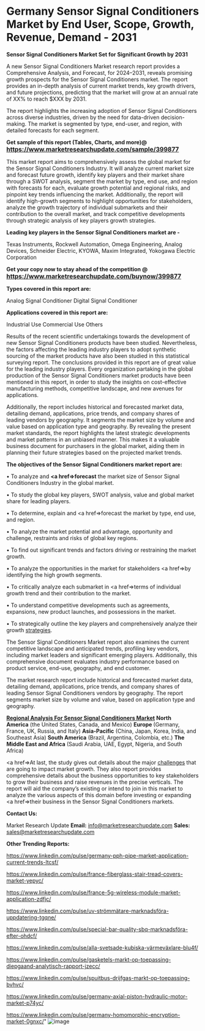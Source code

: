 # Germany Sensor Signal Conditioners Market by End User, Scope, Growth, Revenue, Demand - 2031

<strong>Sensor Signal Conditioners Market Set for Significant Growth by 2031</strong>

A new Sensor Signal Conditioners Market research report provides a Comprehensive Analysis, and Forecast, for 2024–2031, reveals promising growth prospects for the Sensor Signal Conditioners market. The report provides an in-depth analysis of current market trends, key growth drivers, and future projections, predicting that the market will grow at an annual rate of XX% to reach $XXX by 2031.

The report highlights the increasing adoption of Sensor Signal Conditioners across diverse industries, driven by the need for data-driven decision-making. The market is segmented by type, end-user, and region, with detailed forecasts for each segment.

<strong>Get sample of this report (Tables, Charts, and more)@ <a href=https://www.marketresearchupdate.com/sample/399877><font size=3 color=#0000ff>https://www.marketresearchupdate.com/sample/399877</font></a></strong>

This market report aims to comprehensively assess the global market for the Sensor Signal Conditioners Industry. It will analyze current market size and forecast future growth, identify key players and their market share through a SWOT analysis, segment the market by type, end use, and region with forecasts for each, evaluate growth potential and regional risks, and pinpoint key trends influencing the market. Additionally, the report will identify high-growth segments to highlight opportunities for stakeholders, analyze the growth trajectory of individual submarkets and their contribution to the overall market, and track competitive developments through strategic analysis of key players growth strategies.

<strong>Leading key players in the Sensor Signal Conditioners market are -</strong>

Texas Instruments, Rockwell Automation, Omega Engineering, Analog Devices, Schneider Electric, KYOWA, Maxim Integrated, Yokogawa Electric Corporation

<strong>Get your copy now to stay ahead of the competition @ <a href=https://www.marketresearchupdate.com/buynow/399877><font size=3 color=#0000ff>https://www.marketresearchupdate.com/buynow/399877</font></a></strong>

<strong>Types covered in this report are:</strong>

Analog Signal Conditioner
Digital Signal Conditioner

<strong>Applications covered in this report are:</strong>

Industrial Use
Commercial Use
Others

Results of the recent scientific undertakings towards the development of new Sensor Signal Conditioners products have been studied. Nevertheless, the factors affecting the leading industry players to adopt synthetic sourcing of the market products have also been studied in this statistical surveying report. The conclusions provided in this report are of great value for the leading industry players. Every organization partaking in the global production of the Sensor Signal Conditioners market products have been mentioned in this report, in order to study the insights on cost-effective manufacturing methods, competitive landscape, and new avenues for applications.

Additionally, the report includes historical and forecasted market data, detailing demand, applications, price trends, and company shares of leading vendors by geography. It segments the market size by volume and value based on application type and geography. By revealing the present market standards, the report highlights the latest strategic developments and market patterns in an unbiased manner. This makes it a valuable business document for purchasers in the global market, aiding them in planning their future strategies based on the projected market trends.

<strong>The objectives of the Sensor Signal Conditioners market report are:</strong>

• To analyze and <strong><a href=><strong>forecast</strong></a></strong> the market size of Sensor Signal Conditioners Industry in the global market.

• To study the global key players, SWOT analysis, value and global market share for leading players.

• To determine, explain and <a href=>forecast</a> the market by type, end use, and region.

• To analyze the market potential and advantage, opportunity and challenge, restraints and risks of global key regions.

• To find out significant trends and factors driving or restraining the market growth.

• To analyze the opportunities in the market for stakeholders <a href=>by</a> identifying the high growth segments.

• To critically analyze each submarket in <a href=>terms</a> of individual growth trend and their contribution to the market.

• To understand competitive developments such as agreements, expansions, new product launches, and possessions in the market.

• To strategically outline the key players and comprehensively analyze their growth <a href=ASDF881288>strategies</a>.

The Sensor Signal Conditioners Market report also examines the current competitive landscape and anticipated trends, profiling key vendors, including market leaders and significant emerging players. Additionally, this comprehensive document evaluates industry performance based on product service, end-use, geography, and end customer.

The market research report include historical and forecasted market data, detailing demand, applications, price trends, and company shares of leading Sensor Signal Conditioners vendors by geography. The report segments market size by volume and value, based on application type and geography.

<strong><u><b>Regional Analysis For Sensor Signal Conditioners Market</b></u></strong>
<strong><b>North America</b></strong> (the United States, Canada, and Mexico)
<strong><b>Europe </b></strong>(Germany, France, UK, Russia, and Italy)
<strong><b>Asia-Pacific</b></strong> (China, Japan, Korea, India, and Southeast Asia)
<strong><b>South America</b></strong> (Brazil, Argentina, Colombia, etc.)
<strong><b>The Middle East and Africa</b></strong> (Saudi Arabia, UAE, Egypt, Nigeria, and South Africa)

<a href=>At last,</a> the study gives out details about the major <a href=ASDF991299>challenges</a> that are going to impact market growth. They also report provides comprehensive details about the business opportunities to key stakeholders to grow their business and raise revenues in the precise verticals. The report will aid the company’s existing or intend to join in this market to analyze the various aspects of this domain before investing or expanding <a href=>their</a> business in the Sensor Signal Conditioners markets.

<strong>Contact Us:</strong>

Market Research Update
<strong>Email:</strong> info@marketresearchupdate.com
<strong>Sales:</strong> sales@marketresearchupdate.com

<strong>Other Trending Reports:</strong>

<a href=https://www.linkedin.com/pulse/germany-pph-pipe-market-application-current-trends-ltcsf/>https://www.linkedin.com/pulse/germany-pph-pipe-market-application-current-trends-ltcsf/</a>

<a href=https://www.linkedin.com/pulse/france-fiberglass-stair-tread-covers-market-yepyc/>https://www.linkedin.com/pulse/france-fiberglass-stair-tread-covers-market-yepyc/</a>

<a href=https://www.linkedin.com/pulse/france-5g-wireless-module-market-application-zdfjc/>https://www.linkedin.com/pulse/france-5g-wireless-module-market-application-zdfjc/</a>

<a href=https://www.linkedin.com/pulse/uv-strömmätare-marknadsföra-uppdatering-tgqne/>https://www.linkedin.com/pulse/uv-strömmätare-marknadsföra-uppdatering-tgqne/</a>

<a href=https://www.linkedin.com/pulse/special-bar-quality-sbq-marknadsföra-efter-ohdcf/>https://www.linkedin.com/pulse/special-bar-quality-sbq-marknadsföra-efter-ohdcf/</a>

<a href=https://www.linkedin.com/pulse/alla-svetsade-kubiska-värmeväxlare-blu4f/>https://www.linkedin.com/pulse/alla-svetsade-kubiska-värmeväxlare-blu4f/</a>

<a href=https://www.linkedin.com/pulse/gasketels-markt-op-toepassing-diepgaand-analytisch-rapport-jzecc/>https://www.linkedin.com/pulse/gasketels-markt-op-toepassing-diepgaand-analytisch-rapport-jzecc/</a>

<a href=https://www.linkedin.com/pulse/spuitbus-drijfgas-markt-op-toepassing-bvhvc/>https://www.linkedin.com/pulse/spuitbus-drijfgas-markt-op-toepassing-bvhvc/</a>

<a href=https://www.linkedin.com/pulse/germany-axial-piston-hydraulic-motor-market-p74yc/>https://www.linkedin.com/pulse/germany-axial-piston-hydraulic-motor-market-p74yc/</a>

<a href=https://www.linkedin.com/pulse/germany-homomorphic-encryption-market-0gnxc/>https://www.linkedin.com/pulse/germany-homomorphic-encryption-market-0gnxc/</a>"
![image](https://github.com/user-attachments/assets/9d7f9485-ff6f-43d4-8f4b-861f74cd2fb8)
